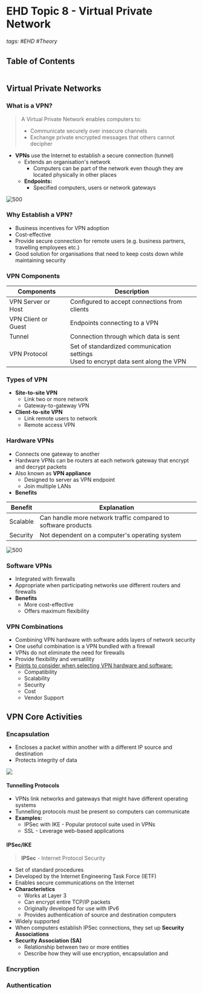 # EHD Topic 8 - Virtual Private Network

###### tags: #EHD #Theory 

## Table of Contents
```toc
```

## Virtual Private Networks
### What is a VPN?
> A Virtual Private Network enables computers to:
> - Communicate securely over insecure channels
> - Exchange private encrypted messages that others cannot decipher

- **VPNs** use the Internet to establish a secure connection (tunnel)
	- Extends an organisation's network
		- Computers can be part of the network even though they are located physically in other places
	- **Endpoints:**
		- Specified computers, users or network gateways

![500](https://i.imgur.com/qsmervB.png)

### Why Establish a VPN?
- Business incentives for VPN adoption
- Cost-effective
- Provide secure connection for remote users (e.g. business partners, travelling employees etc.)
- Good solution for organisations that need to keep costs down while maintaining security

### VPN Components

| Components          | Description                                   |
| ------------------- | --------------------------------------------- |
| VPN Server or Host  | Configured to accept connections from clients |
| VPN Client or Guest | Endpoints connecting to a VPN                 |
| Tunnel              | Connection through which data is sent         |
| VPN Protocol        | Set of standardized communication settings<br>Used to encrypt data sent along the VPN                                              |

### Types of VPN
- **Site-to-site VPN**
	- Link two or more network
	- Gateway-to-gateway VPN
- **Client-to-site VPN**
	- Link remote users to network
	- Remote access VPN

### Hardware VPNs
- Connects one gateway to another
- Hardware VPNs can be routers at each network gateway that encrypt and decrypt packets
- Also known as **VPN appliance**
	- Designed to server as VPN endpoint
	- Join multiple LANs
- **Benefits**

| Benefit  | Explanation                                                   |
| -------- | ------------------------------------------------------------- |
| Scalable | Can handle more network traffic compared to software products |
| Security | Not dependent on a computer's operating system                                                              |

![500](https://i.imgur.com/4y8ib1B.png)

### Software VPNs
- Integrated with firewalls
- Appropriate when participating networks use different routers and firewalls
- **Benefits**
	- More cost-effective
	- Offers maximum flexibility

### VPN Combinations
- Combining VPN hardware with software adds layers of network security
- One useful combination is a VPN bundled with a firewall
- VPNs do not eliminate the need for firewalls
- Provide flexibility and versatility
- <u>Points to consider when selecting VPN hardware and software:</u>
	- Compatibility
	- Scalability
	- Security
	- Cost
	- Vendor Support

## VPN Core Activities
### Encapsulation
- Encloses a packet within another with a different IP source and destination
- Protects integrity of data

![](https://i.imgur.com/hNsac4y.png)

#### Tunnelling Protocols
- VPNs link networks and gateways that might have different operating systems
- Tunnelling protocols must be present so computers can communicate
- **Examples:**
	- IPSec with IKE - Popular protocol suite used in VPNs
	- SSL - Leverage web-based applications 

#### IPSec/IKE
> **IPSec** - Internet Protocol Security
- Set of standard procedures
- Developed by the Internet Engineering Task Force (IETF)
- Enables secure communications on the Internet
- **Characteristics**
	- Works at Layer 3
	- Can encrypt entire TCP/IP packets
	- Originally developed for use with IPv6
	- Provides authentication of source and destination computers
- Widely supported
- When computers establish IPSec connections, they set up **Security Associations**
- **Security Association (SA)**
	- Relationship between two or more entities
	- Describe how they will use encryption, encapsulation and

### Encryption

### Authentication